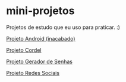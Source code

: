 # mini-projetos
 Projetos de estudo que eu uso para praticar. :)

<a href="https://giovanaassis.github.io/mini-projetos/projeto-android/index.html">Projeto Android (inacabado)</a>

<a href="https://giovanaassis.github.io/mini-projetos/projeto-cordel/index.html">Projeto Cordel</a>

<a href="https://giovanaassis.gihub.io/mini-projetos/projeto-gerador-de-senhas/index.html">Projeto Gerador de Senhas</a>

<a href="https://giovanaassis.github.io/mini-projetos/projetos-redes-sociais/index.html">Projeto Redes Sociais</a>
